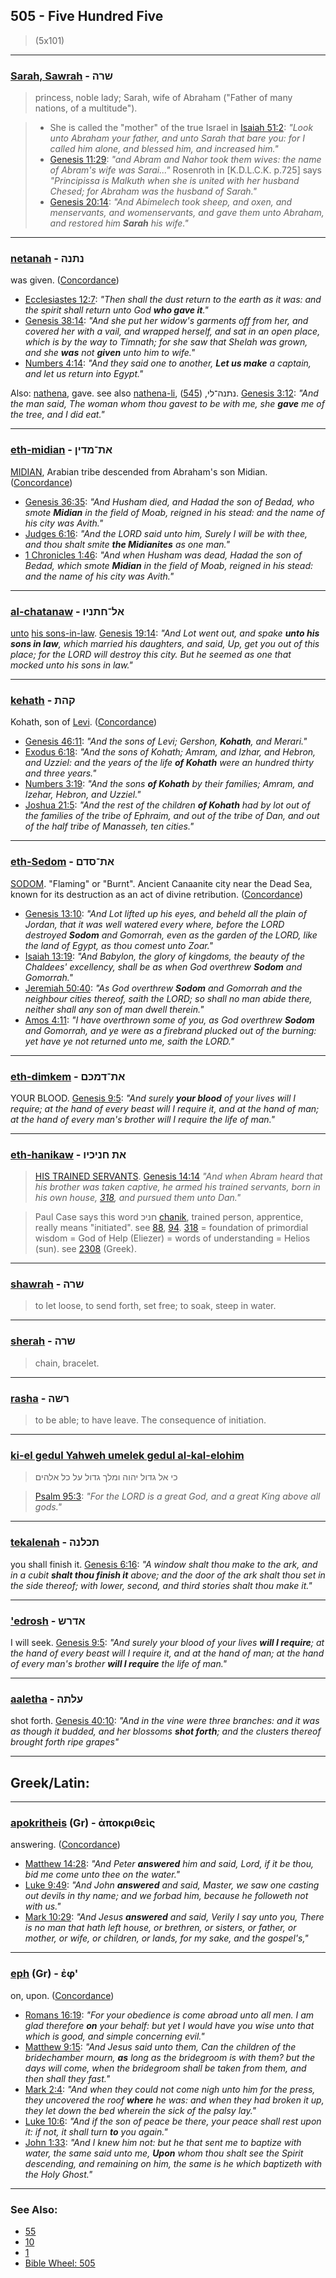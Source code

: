 ## 505 - Five Hundred Five
> (5x101)

---

### [Sarah, Sawrah](/keys/ShRH) - שרה
> princess, noble lady; Sarah, wife of Abraham ("Father of many nations, of a multitude").

> - She is called the "mother" of the true Israel in [Isaiah 51:2](http://biblehub.com/isaiah/51-2.htm): *"Look unto Abraham your father, and unto Sarah that bare you: for I called him alone, and blessed him, and increased him."*
> - [Genesis 11:29](http://biblehub.com/genesis/11-29.htm): *"and Abram and Nahor took them wives: the name of Abram's wife was Sarai..."* Rosenroth in [K.D.L.C.K. p.725] says *"Principissa is Malkuth when she is united with her husband Chesed; for Abraham was the husband of Sarah."*
> - [Genesis 20:14](https://biblehub.com/genesis/20-14.htm): *"And Abimelech took sheep, and oxen, and menservants, and womenservants, and gave them unto Abraham, and restored him **Sarah** his wife."*

---

### [netanah](/keys/NThNH) - נתנה
was given. ([Concordance](https://biblehub.com/hebrew/netanah_5414.htm))

- [Ecclesiastes 12:7](https://biblehub.com/ecclesiastes/12-7.htm): *"Then shall the dust return to the earth as it was: and the spirit shall return unto God **who gave it**."*
- [Genesis 38:14](https://biblehub.com/genesis/38-14.htm): *"And she put her widow's garments off from her, and covered her with a vail, and wrapped herself, and sat in an open place, which is by the way to Timnath; for she saw that Shelah was grown, and she **was** not **given** unto him to wife."*
- [Numbers 4:14](https://biblehub.com/numbers/4-14.htm): *"And they said one to another, **Let us make** a captain, and let us return into Egypt."*

Also: [nathena](/keys/NThNH), gave. see also [nathena-li](/keys/NThNH-LI), נתנה־לי, ([545](545)). [Genesis 3:12](https://biblehub.com/genesis/3-12.htm): *"And the man said, The woman whom thou gavest to be with me, she **gave** me of the tree, and I did eat."*

---

### [eth-midian](/keys/ATh-MDIN) - את־מדין
[MIDIAN](/keys/ATh-MDIN), Arabian tribe descended from Abraham's son Midian. ([Concordance](https://biblehub.com/hebrew/midyan_4080.htm))

- [Genesis 36:35](https://biblehub.com/genesis/36-35.htm): *"And Husham died, and Hadad the son of Bedad, who smote **Midian** in the field of Moab, reigned in his stead: and the name of his city was Avith."*
- [Judges 6:16](https://biblehub.com/judges/6-16.htm): *"And the LORD said unto him, Surely I will be with thee, and thou shalt smite **the Midianites** as one man."*
- [1 Chronicles 1:46](https://biblehub.com/1_chronicles/1-46.htm): *"And when Husham was dead, Hadad the son of Bedad, which smote **Midian** in the field of Moab, reigned in his stead: and the name of his city was Avith."*

---

### [al-chatanaw](/keys/AL-ChThNIV) - אל־חתניו
[unto](https://biblehub.com/hebrew/el_413.htm) [his sons-in-law](https://biblehub.com/hebrew/chatanav_2860.htm). [Genesis 19:14](https://biblehub.com/genesis/19-14.htm): *"And Lot went out, and spake **unto his sons in law**, which married his daughters, and said, Up, get you out of this place; for the LORD will destroy this city. But he seemed as one that mocked unto his sons in law."*

---

### [kehath](/keys/QHTh) - קהת
Kohath, son of [Levi](/keys/LVI). ([Concordance](https://biblehub.com/hebrew/kehat_6955.htm))

- [Genesis 46:11](https://biblehub.com/genesis/46-11.htm): *"And the sons of Levi; Gershon, **Kohath**, and Merari."*
- [Exodus 6:18](https://biblehub.com/exodus/6-18.htm): *"And the sons of Kohath; Amram, and Izhar, and Hebron, and Uzziel: and the years of the life **of Kohath** were an hundred thirty and three years."*
- [Numbers 3:19](https://biblehub.com/numbers/3-19.htm): *"And the sons **of Kohath** by their families; Amram, and Izehar, Hebron, and Uzziel."*
- [Joshua 21:5](https://biblehub.com/joshua/21-5.htm): *"And the rest of the children **of Kohath** had by lot out of the families of the tribe of Ephraim, and out of the tribe of Dan, and out of the half tribe of Manasseh, ten cities."*

---

### [eth-Sedom](/keys/ATh-SDM) - את־סדם
[SODOM](/keys/SDM). "Flaming" or "Burnt". Ancient Canaanite city near the Dead Sea, known for its destruction as an act of divine retribution. ([Concordance](https://biblehub.com/hebrew/sedom_5467.htm))

- [Genesis 13:10](https://biblehub.com/genesis/13-10.htm): *"And Lot lifted up his eyes, and beheld all the plain of Jordan, that it was well watered every where, before the LORD destroyed **Sodom** and Gomorrah, even as the garden of the LORD, like the land of Egypt, as thou comest unto Zoar."*
- [Isaiah 13:19](https://biblehub.com/isaiah/13-19.htm): *"And Babylon, the glory of kingdoms, the beauty of the Chaldees' excellency, shall be as when God overthrew **Sodom** and Gomorrah."*
- [Jeremiah 50:40](https://biblehub.com/jeremiah/50-40.htm): *"As God overthrew **Sodom** and Gomorrah and the neighbour cities thereof, saith the LORD; so shall no man abide there, neither shall any son of man dwell therein."*
- [Amos 4:11](https://biblehub.com/amos/4-11.htm): *"I have overthrown some of you, as God overthrew **Sodom** and Gomorrah, and ye were as a firebrand plucked out of the burning: yet have ye not returned unto me, saith the LORD."*

---

### [eth-dimkem](/keys/ATh-DMKM) - את־דמכם
YOUR BLOOD. [Genesis 9:5](https://biblehub.com/genesis/9-5.htm): *"And surely **your blood** of your lives will I require; at the hand of every beast will I require it, and at the hand of man; at the hand of every man's brother will I require the life of man."*

---

### [eth-hanikaw](/keys/ATh-ChNIKIV) - את חניכיו
> [HIS TRAINED SERVANTS](/keys/ChNIKIV). [Genesis 14:14](http://biblehub.com/genesis/14-14.htm) *"And when Abram heard that his brother was taken captive, he armed his trained servants, born in his own house, [318](318), and pursued them unto Dan."*

> Paul Case says this word חניכ [chanik](/ChANIK), trained person, apprentice, really means "initiated". see [88](88), [94](94). [318](318) = foundation of primordial wisdom = God of Help (Eliezer) = words of understanding = Helios (sun). see [2308](2308) (Greek).

---

### [shawrah](/keys/ShRH) - שרה
> to let loose, to send forth, set free; to soak, steep in water.

---

### [sherah](/keys/ShRH) - שרה
> chain, bracelet.

---

### [rasha](/keys/RShH) - רשה
> to be able; to have leave. The consequence of initiation.

---

### [ki-el gedul Yahweh umelek gedul al-kal-elohim](/keys/KI.AL.GDVL.IHVH.VMLK.GDVL.OL.KL.ALHIM)
> כי אל גדול יהוה ומלך גדול על כל אלהים

> [Psalm 95:3](http://biblehub.com/psalms/95-3.htm): *"For the LORD is a great God, and a great King above all gods."*

---

### [tekalenah](/keys/ThKLNH) - תכלנה
you shall finish it. [Genesis 6:16](https://biblehub.com/genesis/6-16.htm): *"A window shalt thou make to the ark, and in a cubit **shalt thou finish it** above; and the door of the ark shalt thou set in the side thereof; with lower, second, and third stories shalt thou make it."*

---

### ['edrosh](/keys/ADRSh) - אדרש
I will seek. [Genesis 9:5](https://biblehub.com/genesis/9-5.htm): *"And surely your blood of your lives **will I require**; at the hand of every beast will I require it, and at the hand of man; at the hand of every man's brother **will I require** the life of man."*

---

### [aaletha](/keys/OLThH) - עלתה
shot forth. [Genesis 40:10](https://biblehub.com/genesis/40-10.htm): *"And in the vine were three branches: and it was as though it budded, and her blossoms **shot forth**; and the clusters thereof brought forth ripe grapes"*

---

## Greek/Latin:

---

### [apokritheis](/greek?word=apokritheis) (Gr) - ἀποκριθεὶς
answering. ([Concordance](https://biblehub.com/greek/apokritheis_611.htm))

- [Matthew 14:28](https://biblehub.com/matthew/14-28.htm): *"And Peter **answered** him and said, Lord, if it be thou, bid me come unto thee on the water."*
- [Luke 9:49](https://biblehub.com/luke/9-49.htm): *"And John **answered** and said, Master, we saw one casting out devils in thy name; and we forbad him, because he followeth not with us."*
- [Mark 10:29](https://biblehub.com/mark/10-29.htm): *"And Jesus **answered** and said, Verily I say unto you, There is no man that hath left house, or brethren, or sisters, or father, or mother, or wife, or children, or lands, for my sake, and the gospel's,"*

---

### [eph](/greek?word=eph) (Gr) - ἐφ'
on, upon. ([Concordance](https://biblehub.com/greek/eph_1909.htm))

- [Romans 16:19](https://biblehub.com/romans/16-19.htm): *"For your obedience is come abroad unto all men. I am glad therefore **on** your behalf: but yet I would have you wise unto that which is good, and simple concerning evil."*
- [Matthew 9:15](https://biblehub.com/matthew/9-15.htm): *"And Jesus said unto them, Can the children of the bridechamber mourn, **as** long as the bridegroom is with them? but the days will come, when the bridegroom shall be taken from them, and then shall they fast."*
- [Mark 2:4](https://biblehub.com/mark/2-4.htm): *"And when they could not come nigh unto him for the press, they uncovered the roof **where** he was: and when they had broken it up, they let down the bed wherein the sick of the palsy lay."*
- [Luke 10:6](https://biblehub.com/luke/10-6.htm): *"And if the son of peace be there, your peace shall rest upon it: if not, it shall turn **to** you again."*
- [John 1:33](https://biblehub.com/john/1-33.htm): *"And I knew him not: but he that sent me to baptize with water, the same said unto me, **Upon** whom thou shalt see the Spirit descending, and remaining on him, the same is he which baptizeth with the Holy Ghost."*

---

### See Also:

- [55](55)
- [10](10)
- [1](1)
- [Bible Wheel: 505](https://www.biblewheel.com//GR/GR_Database.php?SearchBy_Gematria=505)
